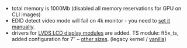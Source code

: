 - total memory is 1000Mb (disabled all memory reservations for GPU on CLI images)
- EDID detect video mode will fail on 4k monitor - you need to [set it manually](http://docs.armbian.com/Hardware_Allwinner/#how-to-reconfigure-video-output).
- drivers for [LVDS LCD display modules](http://www.lenovator.com/7-inch-LCD) are added. TS module: ft5x_ts, added configuration for 7″ – [other sizes](https://github.com/LeMaker/fex_configuration/tree/master/fex). (legacy kernel / [vanilla](https://github.com/igorpecovnik/lib/blob/master/patch/kernel/sunxi-next/bananapipro_lemaker_lcd.patch.disabled))

